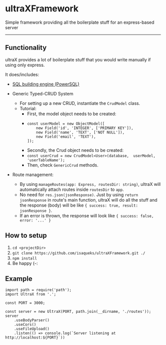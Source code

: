 #  ultraXFramework

Simple framework providing all the boilerplate stuff for an express-based server

<hr>

## Functionality

ultraX provides a lot of boilerplate stuff that you would write manually if using only express.

It does/includes:

* [SQL building engine (PowerSQL)](https://github.com/isaqueks/powersql)

* Generic Typed-CRUD System
	* For setting up a new CRUD, instantiate the `CrudModel` class.
	* Tutorial:
		* First, the model object needs to be created:
		* 
              const userModel = new ObjectModel([
                  new Field('id', 'INTEGER', ['PRIMARY KEY']),
                  new Field('name', 'TEXT', ['NOT NULL']),
                  new Field('email', 'TEXT'),
              ]);
		* Secondly, the Crud object needs to be created:
		* `const userCrud = new CrudModel<User>(database,  userModel,  'userTableName');`
		* Then, check `GenericCrud` methods.

* Route management:
	* By using `manageRoutes(app: Express, routesDir: string)`, ultraX will automatically attach routes inside `routesDir` to `app`.
	* No need for `res.json(jsonResponse)`. Just by using `return jsonResponse` in route's main function, ultraX will do all the stuff and the response (body) will be like `{ success: true, result: jsonResponse }`.
	* If an error is thrown, the response will look like `{ success: false, error: '...' }`

## How to setup

1. `cd <projectDir>`
2. `git clone https://github.com/isaqueks/ultraXFramework.git ./`
3. `npm install`
4. Be happy (-:

## Example

```
import path = require('path');
import UltraX from '.';

const PORT = 3000;

const server = new UltraX(PORT, path.join(__dirname, './routes'));
server
    .useBodyParser()
    .useCors()
    .useFileUpload()
    .listen(() => console.log(`Server listening at http://localhost:${PORT}`))

```